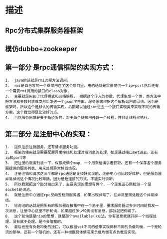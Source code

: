 # 描述
##	Rpc分布式集群服务器框架
##	模仿dubbo+zookeeper

##	第一部分	是rpc通信框架的实现方式：
	1.	java的话就是rmi远程方法调用。 
	2.	rmi是自己写的一个框架用在了这个项目里。用的话就是需要提供一个ip+port然后还有一个需要rmi调用的接口的class对象。
	3.	主要就是用到了代理模式和网络编程， 根据这个传入的参数，代理生成一个类，类方法中把方法和参数封装成类然后发送一个gson字符串。服务器端根据这个解析调用返回值。因为是框架吗，所以这个是默认的传输实现，后期可以通过set进去一个接口实现类来实现不同的传输方案。这个我觉得是比较好的点。
	4.	当然服务器端是要不断侦听的，对于每个链接用开辟一个线程，并且让线程池执行。


##	第二部分	是注册中心的实现：
	1.	提供注册注销服务，还有请求服务功能。
	2.	框架的使用就是需要配置异常掉线和处理对端消息的处理，都是通过接口set进去，还有ip和port等
	3.	把注册的服务封装一下，保存成俩个map，一个用来给请求者获取。还有一个保存各个服务器提供的服务列表，用来处理异常掉线情况。
	4.	注册注销和请求这三个都是rpc通信是比较好实现的，注册中心也比较好维护，但是服务器异常掉线这个情况比较难搞，因为是短连接的形式，不能实时侦听。
	5.	所以我就把这个部分抽出来了，主要实现的思想有俩个，一个是发送心跳检测一个是socket轮询池。
	6.	就是注册中心通过rpc反向去检测服务器，如果出现异常了，在异常里面处理这个异常掉线。
	7.	轮询池的话就是把所有的服务器连接集中在一个池子里，要求服务器过多少时间给我发一次消息，注册中心这里不断轮询，如果超过多少轮询没有消息，那我就把你踢了。
	8.	这个轮询是是nio的思想，就是那个available()方法，你有消息我就开辟一个线程处理，没有就不处理，是不会阻塞的。
	9.	最后也是有负载均衡的接口，可以根据set不同的值来实现俩种不同的负载均衡，一个是轮流的那种，还有一个随机的，还有一种根据具体情况来负载均衡有点负载没实现。